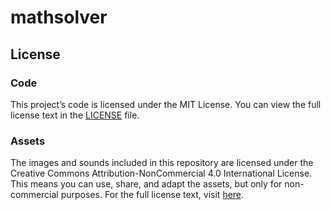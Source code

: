 # mathsolver
## License

### Code

This project’s code is licensed under the MIT License. You can view the full license text in the [LICENSE](LICENSE) file.

### Assets

The images and sounds included in this repository are licensed under the Creative Commons Attribution-NonCommercial 4.0 International License. This means you can use, share, and adapt the assets, but only for non-commercial purposes. For the full license text, visit [here](https://creativecommons.org/licenses/by-nc/4.0/legalcode).
